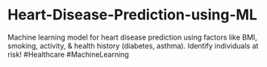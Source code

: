 # Heart-Disease-Prediction-using-ML
Machine learning model for heart disease prediction using factors like BMI, smoking, activity, &amp; health history (diabetes, asthma). Identify individuals at risk! #Healthcare #MachineLearning
